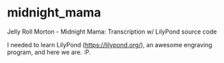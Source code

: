 # midnight_mama
Jelly Roll Morton - Midnight Mama: Transcription w/ LilyPond source code

I needed to learn LilyPond (https://lilypond.org/), an awesome engraving program, and here we are. :P.

